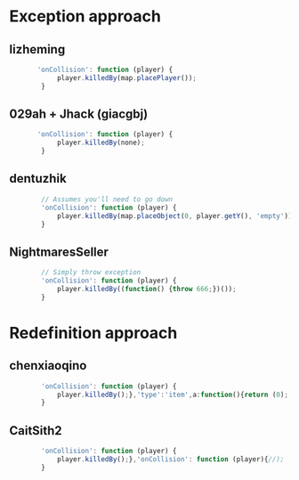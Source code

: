 # Exception approach

## lizheming
```javascript
       'onCollision': function (player) {
            player.killedBy(map.placePlayer());
        }
```

## 029ah + Jhack (giacgbj)
```javascript
       'onCollision': function (player) {
            player.killedBy(none);
        }
```

## dentuzhik 
```javascript
        // Assumes you'll need to go down
        'onCollision': function (player) {
            player.killedBy(map.placeObject(0, player.getY(), 'empty'));
        }
```

## NightmaresSeller
```javascript
        // Simply throw exception
        'onCollision': function (player) {
            player.killedBy((function() {throw 666;})());
        }
```

# Redefinition approach

## chenxiaoqino

```javascript
        'onCollision': function (player) {
            player.killedBy();},'type':'item',a:function(){return (0);
        }
```

## CaitSith2
```javascript
        'onCollision': function (player) {
            player.killedBy();},'onCollision': function (player){//);
        }
```
